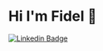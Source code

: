 # Hi I'm Fidel 👋
[![Linkedin Badge](https://img.shields.io/badge/-jlim-blue?style=flat&logo=Linkedin&logoColor=white&link=https://www.linkedin.com/in/fidelhen/)](https://www.linkedin.com/in/fidelhen/)
